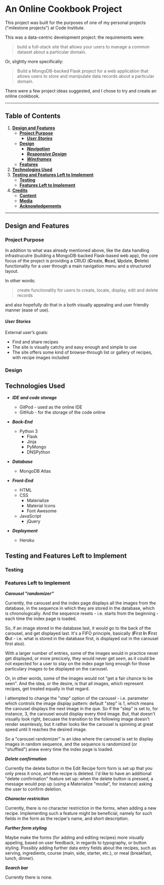 # **An Online Cookbook Project**


This project was built for the purposes of one of my personal projects ("milestone projects") at Code Institute.

This was a data-centric development project: the requirements were:

>build a full-stack site that allows your users to manage a common dataset about a particular domain.

Or, slightly more specifically:

>Build a MongoDB-backed Flask project for a web application that allows users to store and manipulate data records about a particular domain.

There were a few project ideas suggested, and I chose to try and create an online cookbook.

---

## Table of Contents
1. [**Design and Features**](#design-and-features)
    - [**Project Purpose**](#project-purpose)
        - [**_User Stories_**](#user-stories)
    - [**Design**](#design)
        - [**_Navigation_**](#navigation)
        - [**_Responsive Design_**](#responcive-design)
        - [**_Wireframes_**](#wireframes)
    - [**Features**](#features)
2. [**Technologies Used**](#technologies-used)
3. [**Testing and Features Left to Implement**](#testing-and-features-left-to-implement)
    - [**Testing**](#testing)
    - [**Features Left to Implement**](#features-left-to-implement)
4. [**Credits**](#credits)
    - [**Content**](#content)
    - [**Media**](#media)
    - [**Acknowledgements**](#acknowledgements)

---

## **Design and Features**

### **Project Purpose**

In addition to what was already mentioned above, like the data 
handling infrastrucutre (building a MongoDB-backed Flask-based web app), 
the core focus of the project is providing a CRUD (**C**reate, **R**ead, **U**pdate, **D**elete) functionality for a user 
through a main navigation menu and a structured layout.

In other words:

>create functionality for users to create, locate, display, edit and delete records

and also hopefully do that in a both visually appealing and user friendly manner (ease of use).


#### **_User Stories_**

External user’s goals:

- Find and share recipes
- The site is visually catchy and easy enough and simple to use
- The site offers some kind of browse-through list or gallery of recipes, with recipe images included

### **Design**

## **Technologies Used**

- **_IDE and code storage_**
    - GitPod - used as the online IDE
    - GitHub - for the storage of the code online
- **_Back-End_**
    - Python 3
        - Flask
        - Jinja
        - PyMongo
        - DNSPython
- **_Database_**
    - MongoDB Atlas
- **_Front-End_**
    - HTML
    - CSS
        - Materialize
        - Material Icons
        - Font Awesome
    - JavaScript
        - jQuery

- **_Deployment_**
    - Heroku

## **Testing and Features Left to Implement**

### **Testing**

### **Features Left to Implement**

**_Carousel "randomizer"_**

Currently, the carousel and the index page displays all the images from the database, 
in the sequence in which they are stored in the database, which is chronologically. And the 
sequence resets - i.e. starts from the beginning - each time the index page is loaded.

So, if an image stored in the database last, it would go to the back of the carousel, and get displayed last. 
It's a FIFO principle, basically (**F**irst **I**n **F**irst **O**ut - i.e. what is stored in the database 
first, is displayed out in the carousel first also).

With a larger number of entries, some of the images would in practice never get displayed, or more precicely, 
they would never get _seen_, as it could be not expected for a user to stay on the index page long enough for those 
particulary images to be displayed on the carousel.

Or, in other words, some of the images would not "get a fair chance to be seen". And the idea, or the desire, is that all 
images, which represent recipes, get treated equally in that regard.

I attempted to change the "step" option of the carousel - i.e. parameter which controls the image display pattern: default "step" is 1, 
which means the carousel displays the next image in the que. So if the "step" is set to, for instance, 3, the carousel would display every 
third image. But, that doesn't visually look right, becuase the transition to the following image doesn't render seamlessly, but it rather 
looks like the carousel is spinning at great speed until it reaches the desired image.

So a "carousel randomizer" is an idea where the carousel is set to display images in random sequence, and the sequence is randomized (or "shuffled") 
anew every time the index page is loaded.

**_Delete confirmation_**

Currently the delete button in the Edit Recipe form form is set up that you only press it once, and the recipe is deleted. I'd like to have an additional 
"delete confirmation" feature set up: when the delete button is pressed, a message would pop up (using a Materialize "modal", for instance) asking the user 
to confirm deletion.

**_Character restriciton_**

Currently, there is no character restriction in the forms, when adding a new recipe. Implementing such a feature might be beneficial, namely for such fields in 
the form as the recipe's name, and short description.

**_Further form styling_**

Maybe make the forms (for adding and editing recipes) more visually appeling, based on user feedback, in regards to typography, or button styling. Possibly adding further data entry fields about the recipes, such 
as serving, ingredients, course (main, side, starter, etc.), or meal (breakfast, lunch, dinner).

**_Search bar_**

Currently there is none.